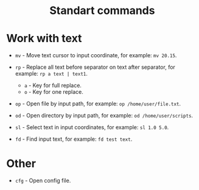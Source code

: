<h1 align="center">Standart commands</h1>

# Work with text

* `mv` - Move text cursor to input coordinate, for example: `mv 20.15`.

* `rp` - Replace all text before separator on text after separator, for example: `rp a text | text1`.
    * `a` - Key for full replace.
    * `o` - Key for one replace.

* `op` - Open file by input path, for example: `op /home/user/file.txt`.

* `od` - Open directory by input path, for example: `od /home/user/scripts`.

* `sl` - Select text in input coordinates, for example: `sl 1.0 5.0`.

* `fd` - Find input text, for example: `fd test text`.

# Other

* `cfg` - Open config file.